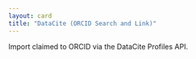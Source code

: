 ```yaml
---
layout: card
title: "DataCite (ORCID Search and Link)"
---
```


Import claimed to ORCID via the DataCite Profiles API.
